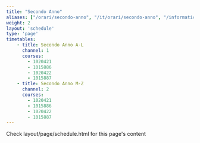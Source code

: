 ```yaml
---
title: "Secondo Anno"
aliases: ["/orari/secondo-anno", "/it/orari/secondo-anno", "/informatica/orari/secondo-anno"]
weight: 2
layout: 'schedule'
type: 'page'
timetables:
    - title: Secondo Anno A-L 
      channel: 1
      courses: 
        - 1020421 
        - 1015886
        - 1020422
        - 1015887
    - title: Secondo Anno M-Z
      channel: 2
      courses: 
        - 1020421 
        - 1015886
        - 1020422
        - 1015887
---
```


Check layout/page/schedule.html for this page's content

